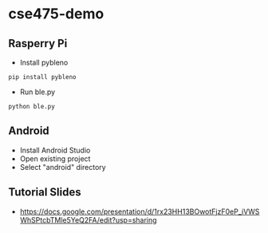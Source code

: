 # cse475-demo
## Rasperry Pi
- Install pybleno 
```
pip install pybleno
```

- Run ble.py
```
python ble.py
```

## Android
- Install Android Studio
- Open existing project
- Select "android" directory

## Tutorial Slides
- https://docs.google.com/presentation/d/1rx23HH13BOwotFjzF0eP_iVWSWhSPtcbTMle5YeQ2FA/edit?usp=sharing
